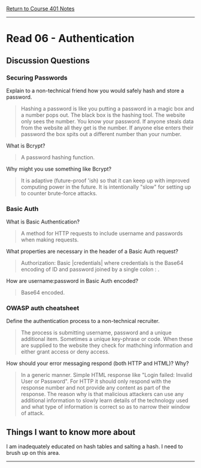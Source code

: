 [Return to Course 401 Notes](https://KrisDunning.github.io/401-Reading-Notes)

-----

# Read 06 - Authentication

## Discussion Questions

### Securing Passwords

Explain to a non-technical friend how you would safely hash and store a password.
> Hashing a password is like you putting a password in a magic box and a number pops out. The black box is the hashing tool. The website only sees the number. You know your password. If anyone steals data from the website all they get is the number. If anyone else enters their password the box spits out a different number than your number. 

What is Bcrypt?
> A password hashing function.

Why might you use something like Bcrypt?
> It is adaptive (future-proof 'ish) so that it can keep up with improved computing power in the future. It is intentionally "slow" for setting up to counter brute-force attacks.

### Basic Auth

What is Basic Authentication?
> A method for HTTP requests to include username and passwords when making requests.

What properties are necessary in the header of a Basic Auth request?
> Authorization: Basic |credentials| where credentials is the Base64 encoding of ID and password joined by a single colon : .

How are username:password in Basic Auth encoded?
> Base64 encoded.

### OWASP auth cheatsheet

Define the authentication process to a non-technical recruiter.
> The process is submitting username, password and a unique additional item. Sometimes a unique key-phrase or code. When these are supplied to the website they check for mathching information and either grant access or deny access.

How should your error messaging respond (both HTTP and HTML)? Why?
> In a generic manner. Simple HTML response like "Login failed: Invalid User or Password". For HTTP it should only respond with the response number and not provide any content as part of the response.
> The reason why is that malicious attackers can use any additional information to slowly learn details of the technology used and what type of information is correct so as to narrow their window of attack.

## Things I want to know more about

I am inadequately educated on hash tables and salting a hash. I need to brush up on this area.

-----
